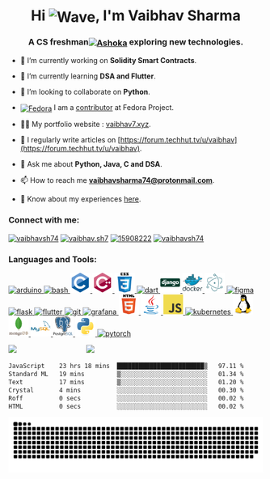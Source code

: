 <h1 align="center">Hi <img align="center" src="https://github.com/vaibhavsh7/vaibhavsh7/blob/main/wave.gif" alt="Wave" height="45" width="45" /></a>, I'm Vaibhav Sharma</h1>
<h3 align="center">A CS freshman<a href="https://ashoka.edu.in" target="blank"><img align="center" src="https://cdn.discordapp.com/emojis/859043461085003776.png" alt="Ashoka" height="20" width="20" /></a> exploring new technologies.</h3>



- 🔭 I’m currently working on **Solidity Smart Contracts**.

- 🌱 I’m currently learning **DSA and Flutter**.

- 👯 I’m looking to collaborate on **Python**.

- <a href="https://getfedora.org/" target="blank"><img align="center" src="https://upload.wikimedia.org/wikipedia/commons/thumb/3/3f/Fedora_logo.svg/1200px-Fedora_logo.svg.png" alt="Fedora" height="17" width="17" /></a> I am a [contributor](https://fedoraproject.org/wiki/User:Vaibhavsharma) at Fedora Project.

- 👨‍💻 My portfolio website : [vaibhav7.xyz](https://vaibhav7.xyz).

- 📝 I regularly write articles on [https://forum.techhut.tv/u/vaibhav](https://forum.techhut.tv/u/vaibhav).

- 💬 Ask me about **Python, Java, C and DSA**.

- 📫 How to reach me **vaibhavsharma74@protonmail.com**.

- 📄 Know about my experiences [here](https://drive.google.com/file/d/13qhGMrdLop13bPZ1mlm4C3neaiBVUF3I/view?usp=sharing).

<h3 align="left">Connect with me:</h3>
<p align="left">
<a href="https://twitter.com/vaibhavsh74" target="blank"><img align="center" src="https://raw.githubusercontent.com/rahuldkjain/github-profile-readme-generator/master/src/images/icons/Social/twitter.svg" alt="vaibhavsh74" height="30" width="40" /></a>
<a href="https://linkedin.com/in/vaibhavsh7" target="blank"><img align="center" src="https://raw.githubusercontent.com/rahuldkjain/github-profile-readme-generator/master/src/images/icons/Social/linked-in-alt.svg" alt="vaibhav.sh7" height="30" width="40" /></a>
<a href="https://stackoverflow.com/users/15908222" target="blank"><img align="center" src="https://raw.githubusercontent.com/rahuldkjain/github-profile-readme-generator/master/src/images/icons/Social/stack-overflow.svg" alt="15908222" height="30" width="40" /></a>
<a href="https://kaggle.com/vaibhavsh74" target="blank"><img align="center" src="https://raw.githubusercontent.com/rahuldkjain/github-profile-readme-generator/master/src/images/icons/Social/kaggle.svg" alt="vaibhavsh74" height="30" width="40" /></a>
</p>

<h3 align="left">Languages and Tools:</h3>
<p align="left"> <a href="https://www.arduino.cc/" target="_blank" rel="noreferrer"> <img src="https://cdn.worldvectorlogo.com/logos/arduino-1.svg" alt="arduino" width="40" height="40"/> </a> <a href="https://www.gnu.org/software/bash/" target="_blank" rel="noreferrer"> <img src="https://www.vectorlogo.zone/logos/gnu_bash/gnu_bash-icon.svg" alt="bash" width="40" height="40"/> </a> <a href="https://www.cprogramming.com/" target="_blank" rel="noreferrer"> <img src="https://raw.githubusercontent.com/devicons/devicon/master/icons/c/c-original.svg" alt="c" width="40" height="40"/> </a> <a href="https://www.w3schools.com/cpp/" target="_blank" rel="noreferrer"> <img src="https://raw.githubusercontent.com/devicons/devicon/master/icons/cplusplus/cplusplus-original.svg" alt="cplusplus" width="40" height="40"/> </a> <a href="https://www.w3schools.com/css/" target="_blank" rel="noreferrer"> <img src="https://raw.githubusercontent.com/devicons/devicon/master/icons/css3/css3-original-wordmark.svg" alt="css3" width="40" height="40"/> </a> <a href="https://dart.dev" target="_blank" rel="noreferrer"> <img src="https://www.vectorlogo.zone/logos/dartlang/dartlang-icon.svg" alt="dart" width="40" height="40"/> </a> <a href="https://www.djangoproject.com/" target="_blank" rel="noreferrer"> <img src="https://raw.githubusercontent.com/devicons/devicon/master/icons/django/django-original.svg" alt="django" width="40" height="40"/> </a> <a href="https://www.docker.com/" target="_blank" rel="noreferrer"> <img src="https://raw.githubusercontent.com/devicons/devicon/master/icons/docker/docker-original-wordmark.svg" alt="docker" width="40" height="40"/> </a> <a href="https://www.electronjs.org" target="_blank" rel="noreferrer"> <img src="https://raw.githubusercontent.com/devicons/devicon/master/icons/electron/electron-original.svg" alt="electron" width="40" height="40"/> </a> <a href="https://www.figma.com/" target="_blank" rel="noreferrer"> <img src="https://www.vectorlogo.zone/logos/figma/figma-icon.svg" alt="figma" width="40" height="40"/> </a> <a href="https://flask.palletsprojects.com/" target="_blank" rel="noreferrer"> <img src="https://www.vectorlogo.zone/logos/pocoo_flask/pocoo_flask-icon.svg" alt="flask" width="40" height="40"/> </a> <a href="https://flutter.dev" target="_blank" rel="noreferrer"> <img src="https://www.vectorlogo.zone/logos/flutterio/flutterio-icon.svg" alt="flutter" width="40" height="40"/> </a> <a href="https://git-scm.com/" target="_blank" rel="noreferrer"> <img src="https://www.vectorlogo.zone/logos/git-scm/git-scm-icon.svg" alt="git" width="40" height="40"/> </a> <a href="https://grafana.com" target="_blank" rel="noreferrer"> <img src="https://www.vectorlogo.zone/logos/grafana/grafana-icon.svg" alt="grafana" width="40" height="40"/> </a> <a href="https://www.w3.org/html/" target="_blank" rel="noreferrer"> <img src="https://raw.githubusercontent.com/devicons/devicon/master/icons/html5/html5-original-wordmark.svg" alt="html5" width="40" height="40"/> </a> <a href="https://www.java.com" target="_blank" rel="noreferrer"> <img src="https://raw.githubusercontent.com/devicons/devicon/master/icons/java/java-original.svg" alt="java" width="40" height="40"/> </a> <a href="https://developer.mozilla.org/en-US/docs/Web/JavaScript" target="_blank" rel="noreferrer"> <img src="https://raw.githubusercontent.com/devicons/devicon/master/icons/javascript/javascript-original.svg" alt="javascript" width="40" height="40"/> </a> <a href="https://kubernetes.io" target="_blank" rel="noreferrer"> <img src="https://www.vectorlogo.zone/logos/kubernetes/kubernetes-icon.svg" alt="kubernetes" width="40" height="40"/> </a> <a href="https://www.linux.org/" target="_blank" rel="noreferrer"> <img src="https://raw.githubusercontent.com/devicons/devicon/master/icons/linux/linux-original.svg" alt="linux" width="40" height="40"/> </a> <a href="https://www.mongodb.com/" target="_blank" rel="noreferrer"> <img src="https://raw.githubusercontent.com/devicons/devicon/master/icons/mongodb/mongodb-original-wordmark.svg" alt="mongodb" width="40" height="40"/> </a> <a href="https://www.mysql.com/" target="_blank" rel="noreferrer"> <img src="https://raw.githubusercontent.com/devicons/devicon/master/icons/mysql/mysql-original-wordmark.svg" alt="mysql" width="40" height="40"/> </a> <a href="https://www.postgresql.org" target="_blank" rel="noreferrer"> <img src="https://raw.githubusercontent.com/devicons/devicon/master/icons/postgresql/postgresql-original-wordmark.svg" alt="postgresql" width="40" height="40"/> </a> <a href="https://www.python.org" target="_blank" rel="noreferrer"> <img src="https://raw.githubusercontent.com/devicons/devicon/master/icons/python/python-original.svg" alt="python" width="40" height="40"/> </a> <a href="https://pytorch.org/" target="_blank" rel="noreferrer"> <img src="https://www.vectorlogo.zone/logos/pytorch/pytorch-icon.svg" alt="pytorch" width="40" height="40"/> </a> </p>

<!---
![visitors](https://visitor-badge.glitch.me/badge?page_id=page.id)
![visitors](https://visitor-badge.glitch.me/badge?page_id=vaibhavsh7&left_color=green&right_color=red)
[![Visits Badge](https://badges.pufler.dev/visits/vaibhavsh7/git-badges)](https://badges.pufler.dev)
--->


<div>
<a href="https://github.com/anuraghazra/github-readme-stats"><img src="https://github-readme-stats.vercel.app/api?username=vaibhavsh7&theme=dracula&show_icons=true&hide_border=false" width="350" align="right" /></a>
<a href="https://git.io/streak-stats"><img src="https://github-readme-streak-stats.herokuapp.com?user=vaibhavsh7&theme=dracula&hide_border=false&date_format=M%20j%5B%2C%20Y%5D" width="350" /></a>
</div>

<!--START_SECTION:waka-->

```text
JavaScript    23 hrs 18 mins  ████████████████████████▒   97.11 %
Standard ML   19 mins         ▒░░░░░░░░░░░░░░░░░░░░░░░░   01.34 %
Text          17 mins         ▒░░░░░░░░░░░░░░░░░░░░░░░░   01.20 %
Crystal       4 mins          ░░░░░░░░░░░░░░░░░░░░░░░░░   00.30 %
Roff          0 secs          ░░░░░░░░░░░░░░░░░░░░░░░░░   00.02 %
HTML          0 secs          ░░░░░░░░░░░░░░░░░░░░░░░░░   00.02 %
```

<!--END_SECTION:waka-->
<p align="center">
  <img src="https://github.com/vaibhavsh7/vaibhavsh7/blob/output/github-contribution-grid-snake.svg">
</p>

<!---
yash0688/yash0688 is a ✨ special ✨ repository because its `README.md` (this file) appears on your GitHub profile.
You can click the Preview link to take a look at your changes.
--->
